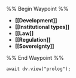 %% Begin Waypoint %%
- **[[Development]]**
- **[[Institutional types]]**
- **[[Law]]**
- **[[Regulation]]**
- **[[Sovereignty]]**

%% End Waypoint %%

```dataviewjs
await dv.view("prolog");
```